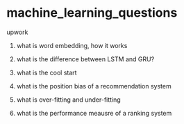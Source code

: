 # machine_learning_questions

upwork


1. what is word embedding, how it works
2. what is the difference between LSTM and GRU?


3. what is the cool start 


4. what is the position bias of a recommendation system


5. what is over-fitting and under-fitting


6. what is the performance meausre of a ranking system 

